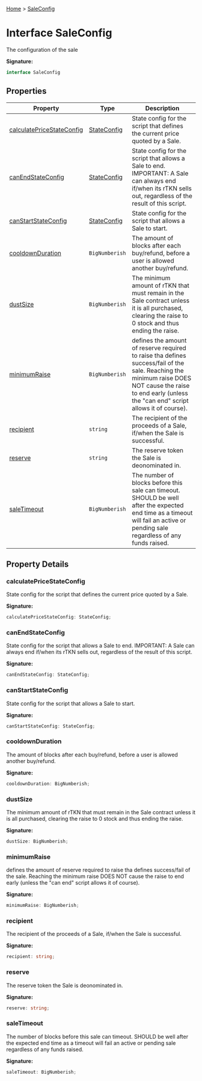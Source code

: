 [Home](../index.md) &gt; [SaleConfig](./saleconfig.md)

# Interface SaleConfig

The configuration of the sale

<b>Signature:</b>

```typescript
interface SaleConfig 
```

## Properties

|  Property | Type | Description |
|  --- | --- | --- |
|  [calculatePriceStateConfig](./saleconfig.md#calculatePriceStateConfig-property) | [StateConfig](./stateconfig.md) | State config for the script that defines the current price quoted by a Sale. |
|  [canEndStateConfig](./saleconfig.md#canEndStateConfig-property) | [StateConfig](./stateconfig.md) | State config for the script that allows a Sale to end. IMPORTANT: A Sale can always end if/when its rTKN sells out, regardless of the result of this script. |
|  [canStartStateConfig](./saleconfig.md#canStartStateConfig-property) | [StateConfig](./stateconfig.md) | State config for the script that allows a Sale to start. |
|  [cooldownDuration](./saleconfig.md#cooldownDuration-property) | `BigNumberish` | The amount of blocks after each buy/refund, before a user is allowed another buy/refund. |
|  [dustSize](./saleconfig.md#dustSize-property) | `BigNumberish` | The minimum amount of rTKN that must remain in the Sale contract unless it is all purchased, clearing the raise to 0 stock and thus ending the raise. |
|  [minimumRaise](./saleconfig.md#minimumRaise-property) | `BigNumberish` | defines the amount of reserve required to raise tha defines success/fail of the sale. Reaching the minimum raise DOES NOT cause the raise to end early (unless the "can end" script allows it of course). |
|  [recipient](./saleconfig.md#recipient-property) | `string` | The recipient of the proceeds of a Sale, if/when the Sale is successful. |
|  [reserve](./saleconfig.md#reserve-property) | `string` | The reserve token the Sale is deonominated in. |
|  [saleTimeout](./saleconfig.md#saleTimeout-property) | `BigNumberish` | The number of blocks before this sale can timeout. SHOULD be well after the expected end time as a timeout will fail an active or pending sale regardless of any funds raised. |

## Property Details

<a id="calculatePriceStateConfig-property"></a>

### calculatePriceStateConfig

State config for the script that defines the current price quoted by a Sale.

<b>Signature:</b>

```typescript
calculatePriceStateConfig: StateConfig;
```

<a id="canEndStateConfig-property"></a>

### canEndStateConfig

State config for the script that allows a Sale to end. IMPORTANT: A Sale can always end if/when its rTKN sells out, regardless of the result of this script.

<b>Signature:</b>

```typescript
canEndStateConfig: StateConfig;
```

<a id="canStartStateConfig-property"></a>

### canStartStateConfig

State config for the script that allows a Sale to start.

<b>Signature:</b>

```typescript
canStartStateConfig: StateConfig;
```

<a id="cooldownDuration-property"></a>

### cooldownDuration

The amount of blocks after each buy/refund, before a user is allowed another buy/refund.

<b>Signature:</b>

```typescript
cooldownDuration: BigNumberish;
```

<a id="dustSize-property"></a>

### dustSize

The minimum amount of rTKN that must remain in the Sale contract unless it is all purchased, clearing the raise to 0 stock and thus ending the raise.

<b>Signature:</b>

```typescript
dustSize: BigNumberish;
```

<a id="minimumRaise-property"></a>

### minimumRaise

defines the amount of reserve required to raise tha defines success/fail of the sale. Reaching the minimum raise DOES NOT cause the raise to end early (unless the "can end" script allows it of course).

<b>Signature:</b>

```typescript
minimumRaise: BigNumberish;
```

<a id="recipient-property"></a>

### recipient

The recipient of the proceeds of a Sale, if/when the Sale is successful.

<b>Signature:</b>

```typescript
recipient: string;
```

<a id="reserve-property"></a>

### reserve

The reserve token the Sale is deonominated in.

<b>Signature:</b>

```typescript
reserve: string;
```

<a id="saleTimeout-property"></a>

### saleTimeout

The number of blocks before this sale can timeout. SHOULD be well after the expected end time as a timeout will fail an active or pending sale regardless of any funds raised.

<b>Signature:</b>

```typescript
saleTimeout: BigNumberish;
```
